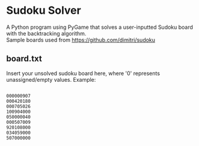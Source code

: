 # Sudoku Solver
A Python program using PyGame that solves a user-inputted Sudoku board with the backtracking algorithm.
<br>
Sample boards used from <a href="https://github.com/dimitri/sudoku">https://github.com/dimitri/sudoku</a>

## board.txt
Insert your unsolved sudoku board here, where '0' represents unassigned/empty values. Example: <br>

<code>
000000907
000420180
000705026
100904000
050000040
000507009
920108000
034059000
507000000
</code>